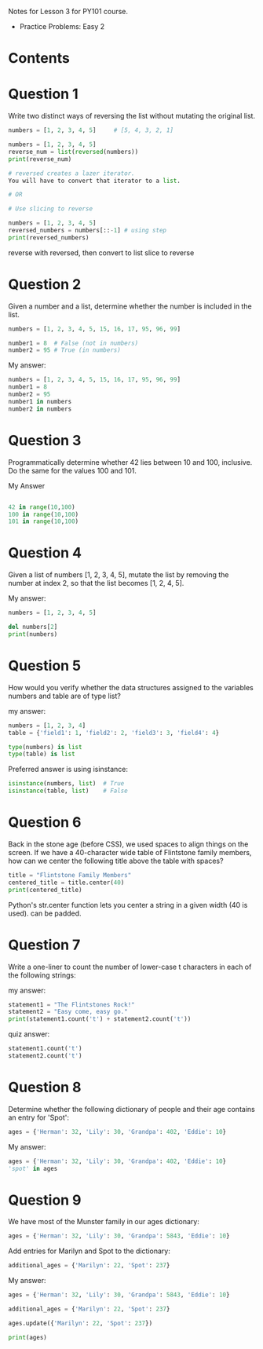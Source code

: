 Notes for Lesson 3 for PY101 course.
- Practice Problems: Easy 2
  
# Contents


# Question 1

Write two distinct ways of reversing the list without mutating the original list.

```python
numbers = [1, 2, 3, 4, 5]     # [5, 4, 3, 2, 1]
```

```python
numbers = [1, 2, 3, 4, 5]
reverse_num = list(reversed(numbers))
print(reverse_num)

# reversed creates a lazer iterator.
You will have to convert that iterator to a list.

# OR

# Use slicing to reverse

numbers = [1, 2, 3, 4, 5]
reversed_numbers = numbers[::-1] # using step
print(reversed_numbers)

```

reverse with reversed, then convert to list
slice to reverse

# Question 2

Given a number and a list, determine whether the number is included in the list.

```python
numbers = [1, 2, 3, 4, 5, 15, 16, 17, 95, 96, 99]

number1 = 8  # False (not in numbers)
number2 = 95 # True (in numbers)
```

My answer:
```python
numbers = [1, 2, 3, 4, 5, 15, 16, 17, 95, 96, 99]
number1 = 8
number2 = 95
number1 in numbers
number2 in numbers

```

# Question 3

Programmatically determine whether 42 lies between 10 and 100, inclusive. Do the same for the values 100 and 101.


My Answer
```python

42 in range(10,100)
100 in range(10,100)
101 in range(10,100)
```

# Question 4

Given a list of numbers [1, 2, 3, 4, 5], mutate the list by removing the number at index 2, so that the list becomes [1, 2, 4, 5].

My answer:
```python
numbers = [1, 2, 3, 4, 5]

del numbers[2]
print(numbers)
```

# Question 5

How would you verify whether the data structures assigned to the variables numbers and table are of type list?

my answer:
```python
numbers = [1, 2, 3, 4]
table = {'field1': 1, 'field2': 2, 'field3': 3, 'field4': 4}

type(numbers) is list
type(table) is list
```

Preferred answer is using isinstance:
```python
isinstance(numbers, list)  # True
isinstance(table, list)    # False
```


# Question 6

Back in the stone age (before CSS), we used spaces to align things on the screen. If we have a 40-character wide table of Flintstone family members, how can we center the following title above the table with spaces?

```python
title = "Flintstone Family Members"
centered_title = title.center(40)
print(centered_title)
```
Python's str.center function lets you center a string in a given width (40 is used). can be padded.


# Question 7

Write a one-liner to count the number of lower-case t characters in each of the following strings:

my answer:
```python
statement1 = "The Flintstones Rock!"
statement2 = "Easy come, easy go."
print(statement1.count('t') + statement2.count('t'))
```

quiz answer:
```python
statement1.count('t')
statement2.count('t')
```

# Question 8

Determine whether the following dictionary of people and their age contains an entry for 'Spot':

```python
ages = {'Herman': 32, 'Lily': 30, 'Grandpa': 402, 'Eddie': 10}
```

My answer:
```python
ages = {'Herman': 32, 'Lily': 30, 'Grandpa': 402, 'Eddie': 10}
'spot' in ages
```

# Question 9

We have most of the Munster family in our ages dictionary:

```python
ages = {'Herman': 32, 'Lily': 30, 'Grandpa': 5843, 'Eddie': 10}
```
Add entries for Marilyn and Spot to the dictionary:
```python
additional_ages = {'Marilyn': 22, 'Spot': 237}
```

My answer:
```python
ages = {'Herman': 32, 'Lily': 30, 'Grandpa': 5843, 'Eddie': 10}

additional_ages = {'Marilyn': 22, 'Spot': 237}

ages.update({'Marilyn': 22, 'Spot': 237})

print(ages)


```
